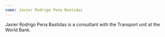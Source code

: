 ```yaml
---
name: Javier Rodrigo Pena Bastidas
---
```

Javier Rodrigo Pena Bastidas is a consultant with the Transport unit at the World Bank. 